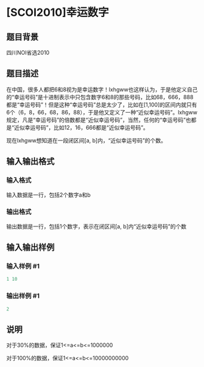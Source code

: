 # [SCOI2010]幸运数字

## 题目背景

四川NOI省选2010

## 题目描述

在中国，很多人都把6和8视为是幸运数字！lxhgww也这样认为，于是他定义自己的“幸运号码”是十进制表示中只包含数字6和8的那些号码，比如68，666，888都是“幸运号码”！但是这种“幸运号码”总是太少了，比如在[1,100]的区间内就只有6个（6，8，66，68，86，88），于是他又定义了一种“近似幸运号码”。lxhgww规定，凡是“幸运号码”的倍数都是“近似幸运号码”，当然，任何的“幸运号码”也都是“近似幸运号码”，比如12，16，666都是“近似幸运号码”。

现在lxhgww想知道在一段闭区间[a, b]内，“近似幸运号码”的个数。

## 输入输出格式

### 输入格式

输入数据是一行，包括2个数字a和b

### 输出格式

输出数据是一行，包括1个数字，表示在闭区间[a, b]内“近似幸运号码”的个数

## 输入输出样例

### 输入样例 #1

```cpp
1 10
```


### 输出样例 #1

```cpp
2
```


## 说明

对于30%的数据，保证1<=a<=b<=1000000

对于100%的数据，保证1<=a<=b<=10000000000

